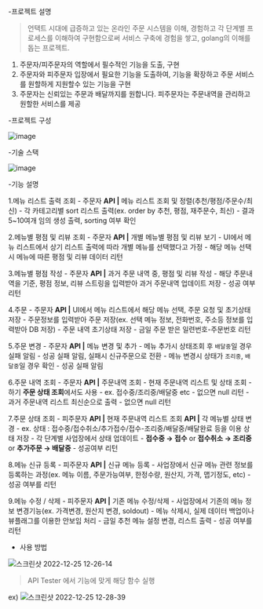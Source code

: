 
<About The Project>

-프로젝트 설명

> 언택트 시대에 급증하고 있는 온라인 주문 시스템을 이해, 경험하고 각 단계별 프로세스를 이해하여 구현함으로써 서비스 구축에 경험을 쌓고, golang의 이해를 돕는 프로젝트.
  1. 주문자/피주문자의 역할에서 필수적인 기능을 도출, 구현
  2. 주문자와 피주문자 입장에서 필요한 기능을 도출하여, 기능을 확장하고 주문 서비스를 원할하게 지원할수 있는 기능을 구현
  3. 주문자는 신뢰있는 주문과 배달까지를 원합니다. 피주문자는 주문내역을 관리하고 원할한 서비스를 제공

-프로젝트 구성
  
![image](https://user-images.githubusercontent.com/65848709/209455977-7bea30a7-e193-4790-a20e-6d1112d96c8d.png)


   
-기술 스택
  
 ![image](https://user-images.githubusercontent.com/65848709/209456025-dc86f5c1-191d-4f56-a520-2263ff1f4e96.png)


   
   
-기능 설명
   
   
  1.메뉴 리스트 출력 조회 - 주문자
    **API |** 메뉴 리스트 조회 및 정렬(추천/평점/주문수/최신)
      - 각 카테고리별  sort 리스트 출력(ex. order by 추천, 평점, 재주문수, 최신)
      - 결과 5~10여개 임의 생성 출력, sorting 여부 확인

  2.메뉴별 평점 및 리뷰 조회 - 주문자
     **API |** 개별 메뉴별 평점 및 리뷰 보기
      - UI에서 메뉴 리스트에서 상기 리스트 출력에 따라 개별 메뉴를 선택했다고 가정
      - 해당 메뉴 선택시 메뉴에 따른 평점 및 리뷰 데이터 리턴

  3.메뉴별 평점 작성 - 주문자
     **API |** 과거 주문 내역 중, 평점 및 리뷰 작성
      - 해당 주문내역을 기준, 평점 정보, 리뷰 스트링을 입력받아 과거 주문내역 업데이트 저장
      - 성공 여부 리턴

  4.주문 - 주문자
     **API |** UI에서 메뉴 리스트에서 해당 메뉴 선택, 주문 요청 및 초기상태 저장
      - 주문정보를 입력받아 주문 저장(ex. 선택 메뉴 정보, 전화번호, 주소등 정보를 입력받아 DB 저장)
      - 주문 내역 초기상태 저장
      - 금일 주문 받은 일련번호-주문번호 리턴

  5.주문 변경 - 주문자
    **API |** 메뉴 변경 및 추가
      - 메뉴 추가시 상태조회 후 `배달중`일 경우 실패 알림
      - 성공 실패 알림, 실패시 신규주문으로 전환
      - 메뉴 변경시 상태가 `조리중`, `배달중`일 경우 확인
      - 성공 실패 알림

  6.주문 내역 조회 - 주문자
    **API |** 주문내역 조회
      - 현재 주문내역 리스트 및 상태 조회 - 하기 **주문 상태 조회**에서도 사용
      - ex. 접수중/조리중/배달중 etc
      - 없으면 null 리턴
      - 과거 주문내역 리스트 최신순으로 출력
      - 없으면 null 리턴

  7.주문 상태 조회 - 피주문자
    **API |** 현재 주문내역 리스트 조회
    **API |** 각 메뉴별 상태 변경
      - ex. 상태 : 접수중/접수취소/추가접수/접수-조리중/배달중/배달완료 등을 이용 상태 저장
      - 각 단계별 사업장에서 상태 업데이트
      - **접수중 → 접수** or **접수취소 → 조리중** or **추가주문 → 배달중**
      - 성공여부 리턴
        
  8.메뉴 신규 등록  - 피주문자
    **API |** 신규 메뉴 등록
     - 사업장에서 신규 메뉴 관련 정보를 등록하는 과정(ex. 메뉴 이름, 주문가능여부, 한정수량,  원산지, 가격, 맵기정도, etc)
     - 성공 여부를 리턴

  9.메뉴 수정 / 삭제 - 피주문자
    **API |** 기존 메뉴 수정/삭제
      - 사업장에서 기존의 메뉴 정보 변경기능(ex. 가격변경, 원산지 변경, soldout)
      - 메뉴 삭제시, 실제 데이터 백업이나 뷰플래그를 이용한 안보임 처리
      - 금일 추천 메뉴 설정 변경, 리스트 출력
      - 성공 여부를 리턴
    
  
  - 사용 방법

  ![스크린샷 2022-12-25 12-26-14](https://user-images.githubusercontent.com/65848709/209456086-32b8a03c-12d7-4182-98af-2008de4f31fc.png)

  > API Tester 에서 기능에 맞게 해당 함수 실행
  
  ex)
  ![스크린샷 2022-12-25 12-28-39](https://user-images.githubusercontent.com/65848709/209456117-51f6a8db-8c72-4ae4-b968-943a8ec3fad7.png)
